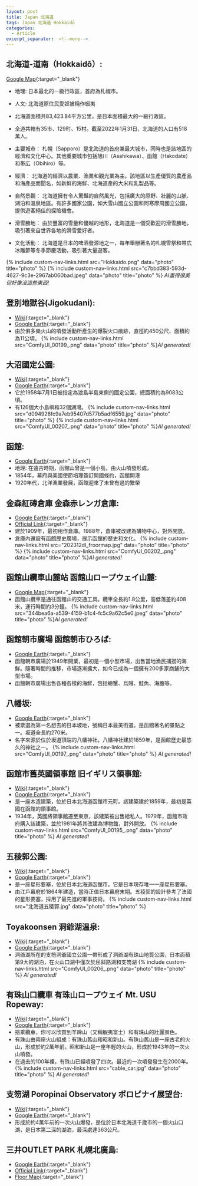 ```yaml
---
layout: post
title: Japan 北海道
tags: Japan 北海道 Hokkaidō
categories:
  - Article
excerpt_separator:  <!--more-->
---
```

## 北海道-道南（Hokkaidō）: 
[Google Map](https://maps.app.goo.gl/A594JejBaTJywVTB8 "google"){:target="_blank"} 
- 地理: 日本最北的一級行政區，首府為札幌市。

- 人文: 北海道原住民愛奴被稱作蝦夷  

- 北海道面積共83,423.84平方公里，是日本面積最大的一級行政區。 

- 全道共轄有35市、129町、15村。截至2022年1月31日，北海道的人口有518萬人。

- 主要城市： 札幌（Sapporo）是北海道的首府兼最大城市，同時也是該地區的經濟和文化中心。其他重要城市包括旭川（Asahikawa）、函館（Hakodate）和帯広（Obihiro）等。

- 經濟： 北海道的經濟以農業、漁業和觀光業為主。該地區以生產優質的農產品和海產品而聞名，如新鮮的海鮮、北海道產的大米和乳製品等。

- 自然景觀： 北海道擁有令人驚豔的自然風光，包括廣大的原野、壯麗的山脈、湖泊和溫泉地區。有許多國家公園，如大雪山國立公園和阿寒摩周國立公園，提供遊客絕佳的探險機會。

- 滑雪勝地： 由於豐富的雪量和優越的地形，北海道是一個受歡迎的滑雪勝地，吸引著來自世界各地的滑雪愛好者。

- 文化活動： 北海道是日本的啤酒發源地之一，每年舉辦著名的札幌雪祭和帯広冰雕節等冬季節慶活動，吸引著大量遊客。

{% include custom-nav-links.html src="Hokkaido.png" data="photo" title="photo" %} 
{% include custom-nav-links.html src="c7bbd383-593d-4627-9c3e-2967ab060bad.jpeg" data="photo" title="photo" %} *AI畫得很美但好像沒這些東西!* 

<!-- day1 -->
## 登別地獄谷(Jigokudani): 
- [Wiki](https://zh.wikipedia.org/zh-tw/%E5%9C%B0%E7%8D%84%E8%B0%B7 "Wiki"){:target="_blank"} 
- [Google Earth](https://earth.google.com/web/@42.49731038,141.14768104,208.52674397a,772.89478378d,35y,26.23077108h,51.65023391t,360r/ "google"){:target="_blank"} 
- 由於俱多樂火山的噴發活動所產生的爆裂火口痕跡，直徑約450公尺、面積約為11公頃。 
{% include custom-nav-links.html src="ComfyUI_00199_.png" data="photo" title="photo" %}*AI generated!* 

## 大沼國定公園: 
- [Wiki](https://zh.wikipedia.org/zh-tw/%E5%A4%A7%E6%B2%BC%E5%9C%8B%E5%AE%9A%E5%85%AC%E5%9C%92 "Wiki"){:target="_blank"} 
- [Google Earth](https://earth.google.com/web/@41.98362112,140.67200835,132.10003515a,2770.19464857d,35y,14.92426194h,47.20796657t,359.99999915r/ "google"){:target="_blank"} 
- 它於1958年7月1日被指定為渡島半島東側的國定公園，總面積約為9083公頃。 
- 有126個大小島嶼和32個湖灣。 
{% include custom-nav-links.html src="d094926fc9a7eb95407d577b5adf6559.jpg" data="photo" title="photo" %} 
{% include custom-nav-links.html src="ComfyUI_00207_.png" data="photo" title="photo" %}*AI generated!* 

<!-- day2 -->
## 函館: 
- [Google Earth](https://earth.google.com/web/@41.7700963,140.71190292,1.6320514a,6862.82486904d,35y,3.85748626h,57.27556356t,0r/ "google"){:target="_blank"} 
- 地理: 在遠古時期，函館山曾是一個小島，由火山噴發形成。 
- 1854年，幕府與美國使節培理簽訂開國條約，函館開港 
- 1920年代，北洋漁業發展，函館迎來了未曾有過的繁榮 

## 金森紅磚倉庫 金森赤レンガ倉庫:  
- [Google Earth](https://earth.google.com/web/@41.76765863,140.71741939,-0.8424879a,1297.68523335d,35y,2.09488888h,63.63164331t,0r/ "google"){:target="_blank"} 
- [Official Link](https://hakodate-kanemori.com/shop/ "web"){:target="_blank"} 
- 建於1909年，最初用作倉庫。1988年，倉庫被改建為購物中心，對外開放。
- 倉庫內還設有函館歷史廣場，展示函館的歷史和文化。
{% include custom-nav-links.html src="202312dl_froormap.jpg" data="photo" title="photo" %} 
{% include custom-nav-links.html src="ComfyUI_00202_.png" data="photo" title="photo" %}*AI generated!* 

## 函館山纜車山麓站 函館山ロープウェイ山麓: 
- [Google Map](https://earth.google.com/web/@41.76081792,140.71438878,49.395694a,807.43932684d,35y,8.15078197h,54.19555154t,0r/ "google"){:target="_blank"} 
- 函館山纜車是通往函館山的交通工具。纜車全長約1.8公里，高低落差約408米，運行時間約3分鐘。
{% include custom-nav-links.html src="344bea6a-a539-4159-b1c4-fc5c9a62c5e0.jpeg" data="photo" title="photo" %}*AI generated!* 

<!-- day3-->

## 函館朝市廣場 函館朝市ひろば: 
- [Google Earth](https://earth.google.com/web/@41.77165849,140.72549265,10.67671114a,754.12686177d,35y,0.60991537h,47.12706078t,0r/ "google"){:target="_blank"} 
- 函館朝市廣場於1949年開業，最初是一個小型市場，出售當地漁民捕撈的海鮮。隨著時間的推移，市場逐漸擴大，如今已成為一個擁有200多家商鋪的大型市場。
- 函館朝市廣場出售各種各樣的海鮮，包括螃蟹、烏賊、鮭魚、海膽等。

## 八幡坂: 
- [Google Earth](https://earth.google.com/web/@41.76407771,140.71181635,48.01316461a,799.37398582d,35y,1.00895033h,57.01608343t,0r/ "google"){:target="_blank"} 
- 被票選為第一名想去的日本坡地，號稱日本最美街道。是函館著名的景點之一。坂道全長約270米。
- 名字來源於位於坂道頂端的八幡神社。八幡神社建於1859年，是函館歷史最悠久的神社之一。
{% include custom-nav-links.html src="ComfyUI_00197_.png" data="photo" title="photo" %}
*AI generated!* 

## 函館市舊英國領事館 旧イギリス領事館:
- [Wiki](https://zh.wikipedia.org/zh-tw/%E5%87%BD%E9%A4%A8%E5%B8%82%E8%88%8A%E8%8B%B1%E5%9C%8B%E9%A0%98%E4%BA%8B%E9%A4%A8 "Wiki"){:target="_blank"}  
- [Google Earth](https://earth.google.com/web/@41.76563176,140.71072352,24.40329571a,386.20796729d,35y,-27.72056465h,63.13381046t,0r/ "google"){:target="_blank"} 
- 是一座木造建築，位於日本北海道函館市元町。該建築建於1859年，最初是英國在函館的領事館。
- 1934年，英國將領事館遷至東京，該建築被出售給私人。1979年，函館市政府購入該建築，並於1981年將其改建為博物館，對外開放。 
{% include custom-nav-links.html src="ComfyUI_00195_.png" data="photo" title="photo" %}
*AI generated!* 

## 五稜郭公園: 
- [Wiki](https://zh.wikipedia.org/wiki/%E4%BA%94%E7%A8%9C%E9%83%AD "Wiki"){:target="_blank"} 
- [Google Earth](https://earth.google.com/web/@41.79545118,140.75400157,11.59560804a,1936.4678448d,35y,9.06971578h,48.41757413t,0.00000001r/ "google"){:target="_blank"} 
- 是一座星形要塞，位於日本北海道函館市。它是日本現存唯一一座星形要塞。
- 由江戶幕府於1864年建造，當時正值日本幕府末期。五稜郭的設計參考了法國的星形要塞，採用了最先進的軍事技術。
{% include custom-nav-links.html src="北海道五稜郭.jpg" data="photo" title="photo" %} 

<!-- day4-->
## Toyakoonsen 洞爺湖温泉:
- [Wiki](https://zh.wikipedia.org/wiki/%E6%B4%9E%E7%88%BA%E6%B9%96 "Wiki"){:target="_blank"} 
- [Google Earth](https://earth.google.com/web/@42.56606668,140.82464088,91.41992281a,15193.75225727d,35y,2.18980518h,54.47693669t,0r/ "google"){:target="_blank"} 
- 洞爺湖所在的支笏洞爺國立公園一帶形成了洞爺湖有珠山地質公園，日本面積第9大的湖泊，在火山口湖中僅次於屈斜路湖和支笏湖
{% include custom-nav-links.html src="ComfyUI_00206_.png" data="photo" title="photo" %}
*AI generated!* 

## 有珠山口纜車 有珠山ロープウェイ Mt. USU Ropeway:
- [Wiki](https://zh.wikipedia.org/wiki/%E6%9C%89%E7%8F%A0%E5%B1%B1 "Wiki"){:target="_blank"} 
- [Google Earth](https://earth.google.com/web/@42.54440433,140.85951516,204.98891709a,10692.41103101d,35y,2.18865254h,54.44403425t,0r/ "google"){:target="_blank"} 
- 搭乘纜車，你可以欣賞到羊蹄山（又稱蝦夷富士）和有珠山的壯麗景色。
- 有珠山由兩座火山組成：有珠山舊山和昭和新山。有珠山舊山是一座古老的火山，形成於約2萬年前。昭和新山是一座年輕的火山，形成於1943年的一次火山噴發。 
- 在過去的100年裡，有珠山已經噴發了四次。最近的一次噴發發生在2000年。
{% include custom-nav-links.html src="cable_car.jpg" data="photo" title="photo" %}
*AI generated!* 

<!-- day5-->
## 支笏湖 Poropinai Observatory ポロピナイ展望台:
- [Wiki](https://zh.wikipedia.org/wiki/%E6%94%AF%E7%AC%8F%E6%B4%9E%E7%88%BA%E5%9C%8B%E7%AB%8B%E5%85%AC%E5%9C%92 "Wiki"){:target="_blank"} 
- [Google Earth](https://earth.google.com/web/@42.80291689,141.34315818,257.09632222a,27342.58355571d,35y,3.06627031h,70.21664526t,0r/ "google"){:target="_blank"} 
- 形成於約4萬年前的一次火山爆發，是位於日本北海道千歲市的一個火山口湖，是日本第二深的湖泊，最深處達363公尺。

## 三井OUTLET PARK 札幌北廣島: 
- [Google Earth](https://earth.google.com/web/@42.97209512,141.47169914,101.13574916a,1347.46422705d,35y,3.00492837h,57.82762122t,0r/ "google"){:target="_blank"} 
- [Official Link](https://mitsui-shopping-park.com/mop/sapporo/tw/search/ "web"){:target="_blank"} 
- [Floor Map](https://mitsui-shopping-park.com/mop/file/filter/sapporo/floor/00009_fo.pdf "web"){:target="_blank"} 










